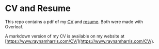 # CV and Resume

This repo contains a pdf of my [CV](./CV.pdf) and [resume](./Resume.pdf). 
Both were made with Overleaf. 

A markdown version of my CV is available on my website at [https://www.raynamharris.com/CV/](https://www.raynamharris.com/CV/).
